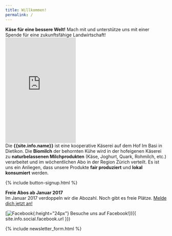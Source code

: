```yaml
---
title: Willkommen!
permalink: /
---
```


<div data-href="https://www.100-days.net/de/projekt/kaese-fuer-eine-schoene-welt">
  <strong>Käse für eine bessere Welt!</strong> Mach mit und unterstütze uns mit
  einer Spende für eine zukunftsfähige Landwirtschaft!
</div>

<div class="row crowdfounding-info">
  <div class="col-sm-6 text-center">
    <div class="hidden-print">
      <iframe width="220" height="330" src="https://www.100-days.net/de/projekt/kaese-fuer-eine-schoene-welt/widget/v2" frameborder="0"></iframe>
    </div>
  </div>
  <div class="col-sm-6">
    Die <strong>{{site.info.name}}</strong> ist eine kooperative Käserei auf dem
    Hof Im Basi in Dietikon. Die <strong>Biomilch</strong> der behornten Kühe wird in der
    hofeigenen Käserei zu <strong>naturbelassenen Milchprodukten</strong> (Käse, Joghurt, Quark,
    Rohmilch, etc.) verarbeitet und im wöchentlichen Abo in der Region
    Zürich verteilt. Es ist uns ein Anliegen, dass unsere Produkte <strong>fair produziert</strong>
    und <strong>lokal konsumiert</strong> werden.
  </div>
</div>

{% include button-signup.html %}

<div class="alert alert-success" role="alert" data-href="/genossenschaft/#abo-bestellen">
  <div style="font-weight:bold;">Freie Abos ab Januar 2017</div>
  Im Januar 2017 verdoppeln wir die Abozahl. Noch gibt es freie Plätze.
  <a href="/genossenschaft/#abo-bestellen">Melde dich jetzt an!</a>
</div>

[![Facebook](images/logos/facebook_avatar.png){:height="24px"} Besuche uns auf Facebook!]({{ site.info.social.facebook.url }})

{% include newsletter_form.html %}
